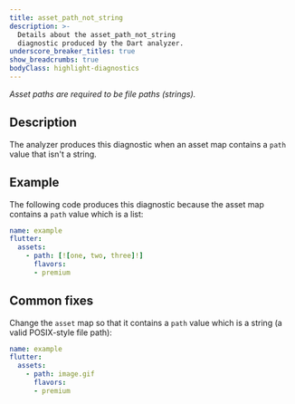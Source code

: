 ```yaml
---
title: asset_path_not_string
description: >-
  Details about the asset_path_not_string
  diagnostic produced by the Dart analyzer.
underscore_breaker_titles: true
show_breadcrumbs: true
bodyClass: highlight-diagnostics
---
```


_Asset paths are required to be file paths (strings)._

## Description

The analyzer produces this diagnostic when an asset map contains a
`path` value that isn't a string.

## Example

The following code produces this diagnostic because the asset map
contains a `path` value which is a list:

```yaml
name: example
flutter:
  assets:
    - path: [![one, two, three]!]
      flavors:
      - premium
```

## Common fixes

Change the `asset` map so that it contains a `path` value which is a
string (a valid POSIX-style file path):

```yaml
name: example
flutter:
  assets:
    - path: image.gif
      flavors:
      - premium
```
